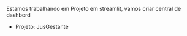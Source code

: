 Estamos trabalhando em Projeto em streamlit, vamos criar central de dashbord

- Projeto: JusGestante 

